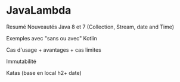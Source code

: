 # JavaLambda

Resumé Nouveautés Java 8 et 7 (Collection, Stream, date and Time) 
 
Exemples avec "sans ou avec" 
Kotlin 
 
Cas d'usage + avantages + cas limites 
 
Immutabilité 
 
Katas (base en local h2+ date)
